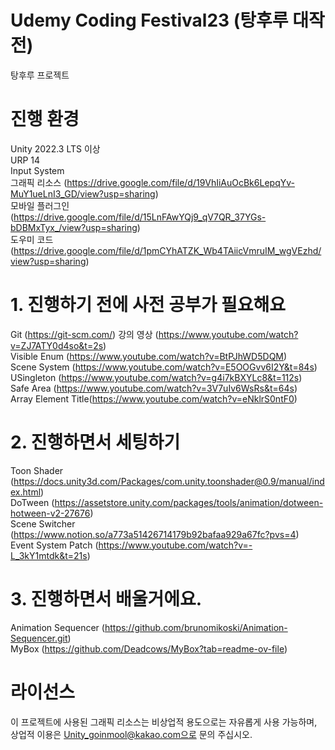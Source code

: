 # Udemy Coding Festival23 (탕후루 대작전)
탕후루 프로젝트

# 진행 환경  
Unity 2022.3 LTS 이상  
URP 14  
Input System  
그래픽 리소스 (https://drive.google.com/file/d/19VhIiAuOcBk6LepqYv-MuY1ueLnI3_GD/view?usp=sharing)  
모바일 플러그인 (https://drive.google.com/file/d/15LnFAwYQj9_qV7QR_37YGs-bDBMxTyx_/view?usp=sharing)  
도우미 코드 (https://drive.google.com/file/d/1pmCYhATZK_Wb4TAiicVmruIM_wgVEzhd/view?usp=sharing)  

# 1. 진행하기 전에 사전 공부가 필요해요
Git (https://git-scm.com/) 강의 영상 (https://www.youtube.com/watch?v=ZJ7ATY0d4so&t=2s)  
Visible Enum (https://www.youtube.com/watch?v=BtPJhWD5DQM)  
Scene System (https://www.youtube.com/watch?v=E5OOGvv6I2Y&t=84s)  
USingleton (https://www.youtube.com/watch?v=g4i7kBXYLc8&t=112s)  
Safe Area (https://www.youtube.com/watch?v=3V7uIv6WsRs&t=64s)  
Array Element Title(https://www.youtube.com/watch?v=eNklrS0ntF0)  

# 2. 진행하면서 세팅하기
Toon Shader (https://docs.unity3d.com/Packages/com.unity.toonshader@0.9/manual/index.html)  
DoTween (https://assetstore.unity.com/packages/tools/animation/dotween-hotween-v2-27676)  
Scene Switcher (https://www.notion.so/a773a51426714179b92bafaa929a67fc?pvs=4)  
Event System Patch (https://www.youtube.com/watch?v=-L_3kY1mtdk&t=21s)  

# 3. 진행하면서 배울거에요.
Animation Sequencer (https://github.com/brunomikoski/Animation-Sequencer.git)  
MyBox (https://github.com/Deadcows/MyBox?tab=readme-ov-file)  

# 라이선스
이 프로젝트에 사용된 그래픽 리소스는 비상업적 용도으로는 자유롭게 사용 가능하며,  
상업적 이용은 Unity_goinmool@kakao.com으로 문의 주십시오.
